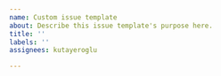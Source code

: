 ```yaml
---
name: Custom issue template
about: Describe this issue template's purpose here.
title: ''
labels: ''
assignees: kutayeroglu

---
```



